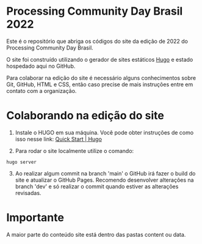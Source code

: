 # Processing Community Day Brasil 2022

Este é o repositório que abriga os códigos do site da edição de 2022 do Processing Community Day Brasil.

O site foi construído utilizando o gerador de sites estáticos [Hugo](https://gohugo.io/) e estado hospedado aqui no GitHub.

Para colaborar na edição do site é necessário alguns conhecimentos sobre Git, GitHub, HTML e CSS, então caso precise de mais instruções entre em contato com a organização.

# Colaborando na edição do site

1. Instale o HUGO em sua máquina. Você pode obter instruções de como isso nesse link: [Quick Start | Hugo](https://gohugo.io/getting-started/quick-start/)

2. Para rodar o site localmente utilize o comando:

`hugo server`

3. Ao realizar algum commit na branch 'main' o GitHub irá fazer o build do site e atualizar o GitHub Pages. Recomendo desenvolver alterações na branch 'dev' e só realizar o commit quando estiver as alterações revisadas.

# Importante

A maior parte do conteúdo site está dentro das pastas content ou data.
